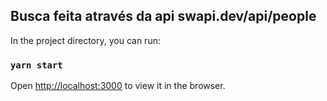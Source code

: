 ## Busca feita através da api swapi.dev/api/people

In the project directory, you can run:

### `yarn start`

Open [http://localhost:3000](http://localhost:3000) to view it in the browser.

